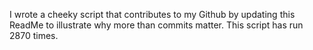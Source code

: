 I wrote a cheeky script that contributes to my Github by updating this ReadMe to illustrate why more than commits matter. This script has run 2870 times.